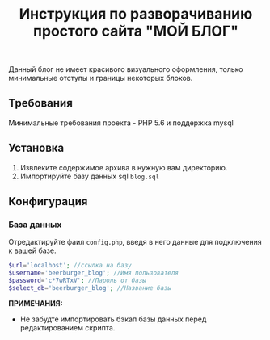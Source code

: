 <p align="center">
    <h1 align="center">Инструкция по разворачиванию простого сайта "МОЙ БЛОГ"</h1>
    <br>
</p>
Данный блог не имеет красивого визуального оформления, только минимальные отступы и границы некоторых блоков.

Требования
------------

Минимальные требования проекта - PHP 5.6 и поддержка mysql


Установка
------------

1. Извлеките содержимое архива в нужную вам директорию.
2. Импортируйте базу данных sql `blog.sql`



Конфигурация
-------------

### База данных

Отредактируйте фаил `config.php`, введя в него данные для подключения к вашей базе.

```php
$url='localhost'; //ссылка на базу
$username='beerburger_blog'; //Имя пользователя
$password='c*7wRTxV'; //Пароль от базы
$select_db='beerburger_blog'; //Название базы
```

**ПРИМЕЧАНИЯ:**
- Не забудте импортировать бэкап базы данных перед редактированием скрипта.
